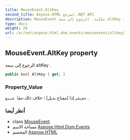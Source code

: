 ```yaml
---
title: MouseEvent.AltKey
second_title: Aspose.HTML لمرجع .NET API
description: MouseEvent ملكية. الرجوع إلى سمة altKey .
type: docs
weight: 20
url: /ar/net/aspose.html.dom.events/mouseevent/altkey/
---
```

## MouseEvent.AltKey property

الرجوع إلى سمة altKey .

```csharp
public bool AltKey { get; }
```

### Property_Value

`حقيقي` إذا [مفتاح بديل] ؛ خلاف ذلك،`خطأ شنيع` .

### أنظر أيضا

* class [MouseEvent](../)
* مساحة الاسم [Aspose.Html.Dom.Events](../../mouseevent/)
* المجسم [Aspose.HTML](../../../)


